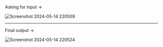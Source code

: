 Asking for input ->

![Screenshot 2024-05-14 220509](https://github.com/ItzBotHulk/Python_Projects/assets/117466114/d43307f7-7592-4ba4-a6d9-c0e8f41e1b1e)
<hr>
Final output ->

![Screenshot 2024-05-14 220524](https://github.com/ItzBotHulk/Python_Projects/assets/117466114/33c83c8e-4141-478a-a3c7-fa32b7262308)

